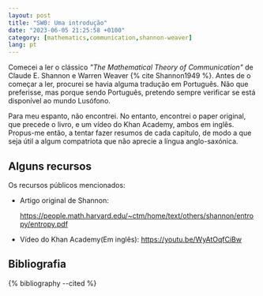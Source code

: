 ```yaml
---
layout: post
title: "SW0: Uma introdução"
date: "2023-06-05 21:25:58 +0100"
category: [mathematics,communication,shannon-weaver]
lang: pt
---
```


Comecei a ler o clássico *"The Mathematical Theory of Communication"* de Claude
E. Shannon e Warren Weaver {% cite Shannon1949 %}. Antes de o começar a ler,
procurei se havia alguma tradução em Português. Não que preferisse, mas porque
sendo Português, pretendo sempre verificar se está disponível ao mundo
Lusófono.

Para meu espanto, não encontrei. No entanto, encontrei o paper original, que
precede o livro, e um vídeo do Khan Academy, ambos em
inglês. Propus-me então, a tentar fazer resumos de cada capítulo, de modo a
que seja útil a algum compatriota que não aprecie a língua anglo-saxónica.

## Alguns recursos

Os recursos públicos mencionados:

- Artigo original de Shannon:

    <https://people.math.harvard.edu/~ctm/home/text/others/shannon/entropy/entropy.pdf>
- Vídeo do Khan Academy(Em inglês): <https://youtu.be/WyAtOqfCiBw>


## Bibliografia

{% bibliography --cited %}


